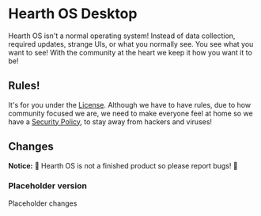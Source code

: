 # Hearth OS Desktop
Hearth OS isn't a normal operating system! Instead of data collection, required updates, strange UIs, or what you normally see. You see what you want to see! With the community at the heart we keep it how you want it to be!

## Rules!
It's for you under the [License](https://github.com/Hearth-OS/Hearth-OS/blob/main/LICENSE). Although we have to have rules, due to how community focused we are, we need to make everyone feel at home so we have a [Security Policy](https://github.com/Hearth-OS/Hearth-OS/blob/main/docs/SECURITY.md), to stay away from hackers and viruses!

## Changes
**Notice:** :construction: Hearth OS is not a finished product so please report bugs! :construction:

### Placeholder version
Placeholder changes
